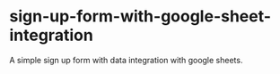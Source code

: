 # sign-up-form-with-google-sheet-integration
A simple sign up form with data integration with google sheets.
